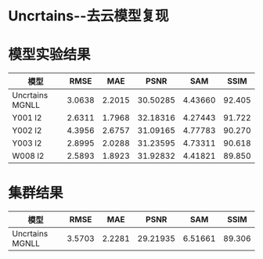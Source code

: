 # Uncrtains--去云模型复现

# 模型实验结果  
模型 | RMSE | MAE | PSNR | SAM | SSIM 
--- | --- | --- | --- | --- | ---
Uncrtains MGNLL | 3.0638 | 2.2015 | 30.50285 | 4.43660 | 92.405
Y001 l2 | 2.6311 | 1.7968 | 32.18316 | 4.27443 | 91.722
Y002 l2 | 4.3956 | 2.6757 | 31.09165 | 4.77783 | 90.270
Y003 l2 | 2.8995 | 2.0288 | 31.23595 | 4.73311 | 90.618
W008 l2 | 2.5893 | 1.8923 | 31.92832 | 4.41821 | 89.850


# 集群结果
模型 | RMSE | MAE | PSNR | SAM | SSIM 
--- | --- | --- | --- | --- | ---
Uncrtains MGNLL | 3.5703 | 2.2281 | 29.21935 | 6.51661 | 89.306
